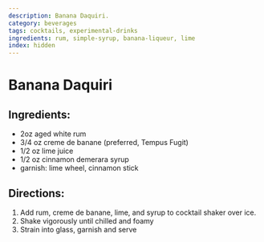 ```yaml
---
description: Banana Daquiri. 
category: beverages
tags: cocktails, experimental-drinks
ingredients: rum, simple-syrup, banana-liqueur, lime
index: hidden
---
```


# Banana Daquiri

## Ingredients:

- 2oz aged white rum
- 3/4 oz creme de banane (preferred, Tempus Fugit)
- 1/2 oz lime juice
- 1/2 oz cinnamon demerara syrup
- garnish: lime wheel, cinnamon stick

## Directions:

1. Add rum, creme de banane, lime, and syrup to cocktail shaker over ice.
2. Shake vigorously until chilled and foamy
3. Strain into glass, garnish and serve
